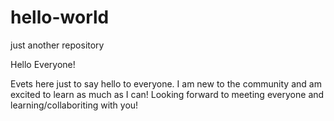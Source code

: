# hello-world
just another repository

Hello Everyone!

Evets here just to say hello to everyone.  I am new to the community and am excited to learn as much as I can!  Looking forward to meeting everyone and learning/collaboriting with you!
